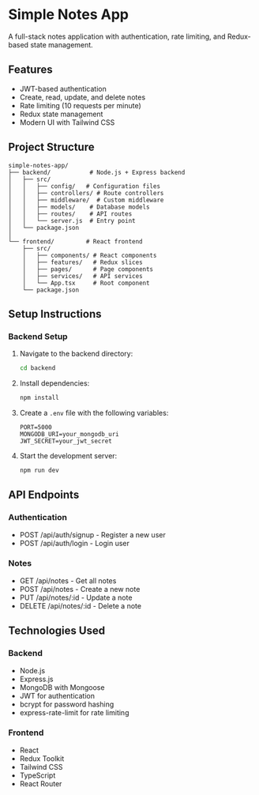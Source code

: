 # Simple Notes App

A full-stack notes application with authentication, rate limiting, and Redux-based state management.

## Features

- JWT-based authentication
- Create, read, update, and delete notes
- Rate limiting (10 requests per minute)
- Redux state management
- Modern UI with Tailwind CSS

## Project Structure
```+
simple-notes-app/
├── backend/           # Node.js + Express backend
│   ├── src/
│   │   ├── config/   # Configuration files
│   │   ├── controllers/ # Route controllers
│   │   ├── middleware/  # Custom middleware
│   │   ├── models/    # Database models
│   │   ├── routes/    # API routes
│   │   └── server.js  # Entry point
│   └── package.json
│
└── frontend/         # React frontend
    ├── src/
    │   ├── components/ # React components
    │   ├── features/   # Redux slices
    │   ├── pages/      # Page components
    │   ├── services/   # API services
    │   └── App.tsx     # Root component
    └── package.json
```


## Setup Instructions

### Backend Setup

1. Navigate to the backend directory:
   ```bash
   cd backend
   ```

2. Install dependencies:
   ```bash
   npm install
   ```

3. Create a `.env` file with the following variables:
   ```
   PORT=5000
   MONGODB_URI=your_mongodb_uri
   JWT_SECRET=your_jwt_secret
   ```

4. Start the development server:
   ```bash
   npm run dev
   ```


## API Endpoints

### Authentication
- POST /api/auth/signup - Register a new user
- POST /api/auth/login - Login user

### Notes
- GET /api/notes - Get all notes
- POST /api/notes - Create a new note
- PUT /api/notes/:id - Update a note
- DELETE /api/notes/:id - Delete a note

## Technologies Used

### Backend
- Node.js
- Express.js
- MongoDB with Mongoose
- JWT for authentication
- bcrypt for password hashing
- express-rate-limit for rate limiting

### Frontend
- React
- Redux Toolkit
- Tailwind CSS
- TypeScript
- React Router 